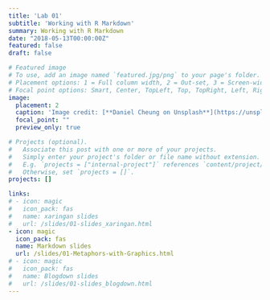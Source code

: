 ```yaml
---
title: 'Lab 01'
subtitle: 'Working with R Markdown'
summary: Working with R Markdown
date: "2018-05-13T00:00:00Z"
featured: false
draft: false

# Featured image
# To use, add an image named `featured.jpg/png` to your page's folder.
# Placement options: 1 = Full column width, 2 = Out-set, 3 = Screen-width
# Focal point options: Smart, Center, TopLeft, Top, TopRight, Left, Right, BottomLeft, Bottom, BottomRight
image:
  placement: 2
  caption: 'Image credit: [**Daniel Cheung on Unsplash**](https://unsplash.com/photos/ZqqlOZyGG7g)'
  focal_point: ""
  preview_only: true

# Projects (optional).
#   Associate this post with one or more of your projects.
#   Simply enter your project's folder or file name without extension.
#   E.g. `projects = ["internal-project"]` references `content/project/deep-learning/index.md`.
#   Otherwise, set `projects = []`.
projects: []

links:
# - icon: magic
#   icon_pack: fas
#   name: xaringan slides
#   url: /slides/01-slides_xaringan.html
- icon: magic
  icon_pack: fas
  name: Markdown slides
  url: /slides/01-Metaphors-with-Graphics.html
# - icon: magic
#   icon_pack: fas
#   name: Blogdown slides
#   url: /slides/01-slides_blogdown.html
---
```




